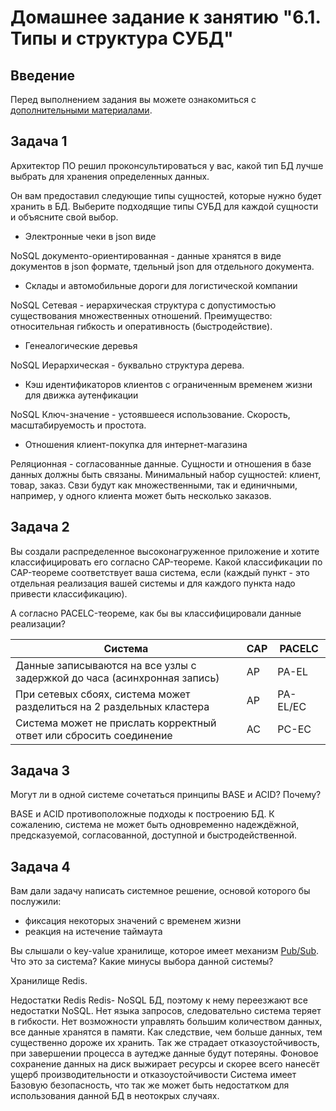 # Домашнее задание к занятию "6.1. Типы и структура СУБД"

## Введение

Перед выполнением задания вы можете ознакомиться с 
[дополнительными материалами](https://github.com/netology-code/virt-homeworks/tree/master/additional/README.md).

## Задача 1

Архитектор ПО решил проконсультироваться у вас, какой тип БД 
лучше выбрать для хранения определенных данных.

Он вам предоставил следующие типы сущностей, которые нужно будет хранить в БД.
Выберите подходящие типы СУБД для каждой сущности и объясните свой выбор.

- Электронные чеки в json виде

NoSQL документо-ориентированная - данные хранятся в виде документов в json формате, тдельный json для отдельного документа.

- Склады и автомобильные дороги для логистической компании

NoSQL Сетевая - иерархическая структура с допустимостью существования множественных отношений.
Преимущество: относительная гибкость и оперативность (быстродействие). 

- Генеалогические деревья

NoSQL Иерархическая - буквально структура дерева.

- Кэш идентификаторов клиентов с ограниченным временем жизни для движка аутенфикации

NoSQL Ключ-значение - устоявшееся использование. Скорость, масштабируемость и простота.

- Отношения клиент-покупка для интернет-магазина

Реляционная - согласованные данные. Сущности и отношения в базе данных должны быть связаны. 
Минимальный набор сущностей: клиент, товар, заказ. Свзи будут как множественными, так и единичными, например, у одного клиента может быть несколько заказов. 

## Задача 2

Вы создали распределенное высоконагруженное приложение и хотите классифицировать его согласно 
CAP-теореме. Какой классификации по CAP-теореме соответствует ваша система, если 
(каждый пункт - это отдельная реализация вашей системы и для каждого пункта надо привести классификацию).

А согласно PACELC-теореме, как бы вы классифицировали данные реализации?

| Система  | CAP | PACELC |
| ------------- | ------------- | ------------- |
| Данные записываются на все узлы с задержкой до часа (асинхронная запись)  | AP  | PA-EL |
| При сетевых сбоях, система может разделиться на 2 раздельных кластера  | AP  | PA-EL/EC |
| Система может не прислать корректный ответ или сбросить соединение  | AC  | PC-EC |

## Задача 3

Могут ли в одной системе сочетаться принципы BASE и ACID? Почему?

BASE и ACID противоположные подходы к построению БД.
К сожалению, система не может быть одновременно надеждёжной, предсказуемой, согласованной, доступной и быстродейственной.

## Задача 4

Вам дали задачу написать системное решение, основой которого бы послужили:

- фиксация некоторых значений с временем жизни
- реакция на истечение таймаута

Вы слышали о key-value хранилище, которое имеет механизм [Pub/Sub](https://habr.com/ru/post/278237/). 
Что это за система? Какие минусы выбора данной системы? 

Хранилище Redis. 

Недостатки Redis
Redis- NoSQL БД, поэтому к нему переезжают все недостатки NoSQL. Нет языка запросов, следовательно система теряет в гибкости. 
Нет возможности управлять большим количеством данных, все данные хранятся в памяти.
Как следствие, чем больше данных, тем существенно дороже их хранить. Так же страдает отказоустойчивость, при завершении процесса в аутедже данные будут потеряны.
Фоновое сохранение данных на диск выжирает ресурсы и скорее всего нанесёт ущерб производительности и отказоустойчивости
Система имеет Базовую безопасность, что так же может быть недостатком для использования данной БД в неотокрых случаях.


